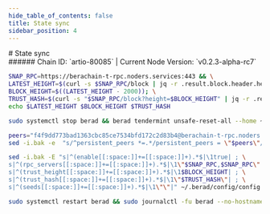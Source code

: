 ```yaml
---
hide_table_of_contents: false
title: State sync
sidebar_position: 4
---
```


<div class="h1-with-icon icon-berachain">
# State sync
</div>
###### Chain ID: `artio-80085` | Current Node Version: `v0.2.3-alpha-rc7`

```bash
SNAP_RPC=https://berachain-t-rpc.noders.services:443 && \
LATEST_HEIGHT=$(curl -s $SNAP_RPC/block | jq -r .result.block.header.height); \
BLOCK_HEIGHT=$((LATEST_HEIGHT - 2000)); \
TRUST_HASH=$(curl -s "$SNAP_RPC/block?height=$BLOCK_HEIGHT" | jq -r .result.block_id.hash) && \
echo $LATEST_HEIGHT $BLOCK_HEIGHT $TRUST_HASH
```
```bash
sudo systemctl stop berad && berad tendermint unsafe-reset-all --home ~/.berad --keep-addr-book
```
```bash
peers="f4f9dd773bad1363cbc85ce7534bfd172c2d83b4@berachain-t-rpc.noders.services:16656"
sed -i.bak -e  "s/^persistent_peers *=.*/persistent_peers = \"$peers\"/" ~/.berad/config/config.toml
```
```bash
sed -i.bak -E "s|^(enable[[:space:]]+=[[:space:]]+).*$|\1true| ; \
s|^(rpc_servers[[:space:]]+=[[:space:]]+).*$|\1\"$SNAP_RPC,$SNAP_RPC\"| ; \
s|^(trust_height[[:space:]]+=[[:space:]]+).*$|\1$BLOCK_HEIGHT| ; \
s|^(trust_hash[[:space:]]+=[[:space:]]+).*$|\1\"$TRUST_HASH\"| ; \
s|^(seeds[[:space:]]+=[[:space:]]+).*$|\1\"\"|" ~/.berad/config/config.toml
```
```bash
sudo systemctl restart berad && sudo journalctl -fu berad --no-hostname -o cat
```
